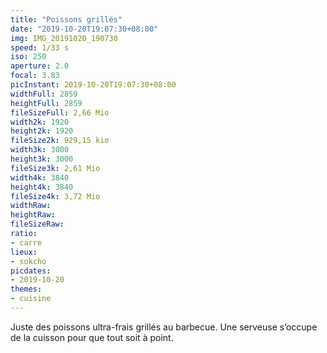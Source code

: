```yaml
---
title: "Poissons grillés"
date: "2019-10-20T19:07:30+08:00"
img: IMG_20191020_190730
speed: 1/33 s
iso: 250
aperture: 2.0
focal: 3.83
picInstant: 2019-10-20T19:07:30+08:00
widthFull: 2859
heightFull: 2859
fileSizeFull: 2,66 Mio
width2k: 1920
height2k: 1920
fileSize2k: 929,15 kio
width3k: 3000
height3k: 3000
fileSize3k: 2,61 Mio
width4k: 3840
height4k: 3840
fileSize4k: 3,72 Mio
widthRaw: 
heightRaw: 
fileSizeRaw: 
ratio:
- carre
lieux:
- sokcho
picdates:
- 2019-10-20
themes:
- cuisine
---
```


Juste des poissons ultra-frais grillés au barbecue. Une serveuse s’occupe de la cuisson pour que tout soit à point.